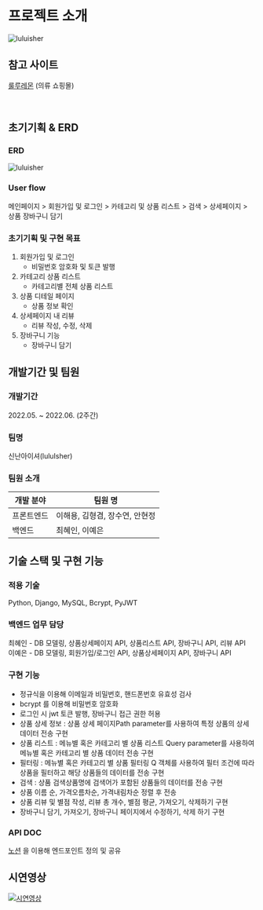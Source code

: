 # 프로젝트 소개

![luluisher](https://velog.velcdn.com/images/sorin44/post/223b6137-92f2-414f-bc37-b78b8b69381c/image.jpg)

## 참고 사이트
<a href="https://shop.lululemon.com">룰루레몬</a> (의류 쇼핑몰)

<br>

## 초기기획 & ERD

### ERD
![luluisher](https://blog.kakaocdn.net/dn/WhqG0/btrMYsu37Mt/BFuKwaEiOX2Cuz7Lkg3MGk/img.png)
### User flow
메인페이지 > 회원가입 및 로그인 > 카테고리 및 상품 리스트 > 검색 > 상세페이지 > 상품 장바구니 담기 

### 초기기획 및 구현 목표

1. 회원가입 및 로그인 <br>
   - 비밀번호 암호화 및 토큰 발행 <br>
2. 카테고리 상품 리스트 <br>
   - 카테고리별 전체 상품 리스트 <br>
3. 상품 디테일 페이지 <br>
   - 상품 정보 확인 <br>
4. 상세페이지 내 리뷰 <br>
   - 리뷰 작성, 수정, 삭제 <br>
5. 장바구니 기능 <br>
   - 장바구니 담기 <br>

## 개발기간 및 팀원

### 개발기간
2022.05. ~ 2022.06. (2주간)

### 팀명
신난아이셔(luluIsher)

### 팀원 소개
| 개발 분야 | 팀원 명 |
| ------- | ------- |
| 프론트엔드 | 이해용, 김형겸, 장수연, 안현정 |
| 백엔드 | 최혜인, 이예은 |

## 기술 스택 및 구현 기능
### 적용 기술
Python, Django, MySQL, Bcrypt, PyJWT

### 백엔드 업무 담당
최혜인 - DB 모델링, 상품상세페이지 API, 상품리스트 API, 장바구니 API, 리뷰 API <br>
이예은 - DB 모델링, 회원가입/로그인 API, 상품상세페이지 API, 장바구니 API <br>

### 구현 기능
- 정규식을 이용해 이메일과 비밀번호, 핸드폰번호 유효성 검사
- bcrypt 를 이용해 비밀번호 암호화
- 로그인 시 jwt 토큰 발행, 장바구니 접근 권한 허용
- 상품 상세 정보 : 상품 상세 페이지Path parameter를 사용하여 특정 상품의 
상세 데이터 전송 구현
- 상품 리스트 : 메뉴별 혹은 카테고리 별 상품 리스트 Query parameter를 사용하여 메뉴별 혹은 카테고리 별 상품 데이터 전송 구현
- 필터링 : 메뉴별 혹은 카테고리 별 상품 필터링 Q 객체를 사용하여 필터 조건에 따라 상품을 필터하고 해당 상품들의 데이터를 전송 구현
- 검색 : 상품 검색상품명에 검색어가 포함된 상품들의 데이터를 전송 구현
- 상품 이름 순, 가격오름차순, 가격내림차순 정렬 후 전송
- 상품 리뷰 및 별점 작성, 리뷰 총 개수, 별점 평균, 가져오기, 삭제하기 구현
- 장바구니 담기, 가져오기, 장바구니 페이지에서 수정하기, 삭제 하기 구현

### API DOC
<a href="https://hyein-resume.notion.site/luluisher-API-015bd54be37f4e25a75f1a1feb48d559">노션</a> 을 이용해 엔드포인트 정의 및 공유

## 시연영상
[![시연영상](https://img.youtube.com/vi/W34uDKZyf1s/0.jpg)](https://www.youtube.com/embed/W34uDKZyf1s)

